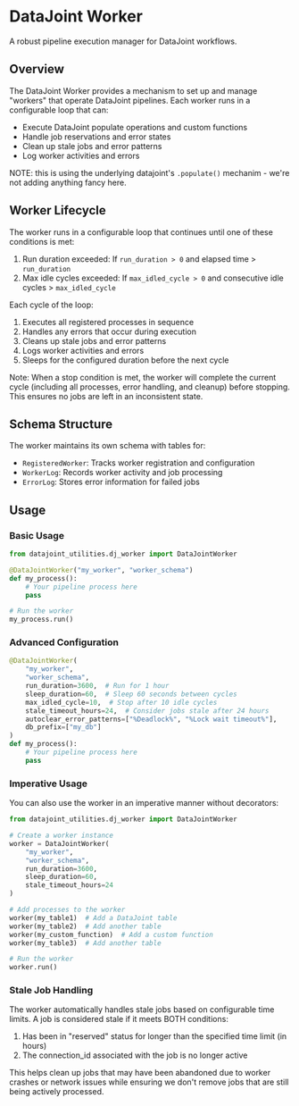 # DataJoint Worker

A robust pipeline execution manager for DataJoint workflows.

## Overview

The DataJoint Worker provides a mechanism to set up and manage "workers" that operate DataJoint pipelines. Each worker runs in a configurable loop that can:

- Execute DataJoint populate operations and custom functions
- Handle job reservations and error states
- Clean up stale jobs and error patterns
- Log worker activities and errors

NOTE: this is using the underlying datajoint's `.populate()` mechanim - we're not adding anything fancy here.

## Worker Lifecycle

The worker runs in a configurable loop that continues until one of these conditions is met:
1. Run duration exceeded: If `run_duration > 0` and elapsed time > `run_duration`
2. Max idle cycles exceeded: If `max_idled_cycle > 0` and consecutive idle cycles > `max_idled_cycle`

Each cycle of the loop:
1. Executes all registered processes in sequence
2. Handles any errors that occur during execution
3. Cleans up stale jobs and error patterns
4. Logs worker activities and errors
5. Sleeps for the configured duration before the next cycle

Note: When a stop condition is met, the worker will complete the current cycle (including all processes, error handling, and cleanup) before stopping. This ensures no jobs are left in an inconsistent state.

## Schema Structure

The worker maintains its own schema with tables for:
- `RegisteredWorker`: Tracks worker registration and configuration
- `WorkerLog`: Records worker activity and job processing
- `ErrorLog`: Stores error information for failed jobs

## Usage

### Basic Usage

```python
from datajoint_utilities.dj_worker import DataJointWorker

@DataJointWorker("my_worker", "worker_schema")
def my_process():
    # Your pipeline process here
    pass

# Run the worker
my_process.run()
```

### Advanced Configuration

```python
@DataJointWorker(
    "my_worker",
    "worker_schema",
    run_duration=3600,  # Run for 1 hour
    sleep_duration=60,  # Sleep 60 seconds between cycles
    max_idled_cycle=10,  # Stop after 10 idle cycles
    stale_timeout_hours=24,  # Consider jobs stale after 24 hours
    autoclear_error_patterns=["%Deadlock%", "%Lock wait timeout%"],
    db_prefix=["my_db"]
)
def my_process():
    # Your pipeline process here
    pass
```

### Imperative Usage

You can also use the worker in an imperative manner without decorators:

```python
from datajoint_utilities.dj_worker import DataJointWorker

# Create a worker instance
worker = DataJointWorker(
    "my_worker",
    "worker_schema",
    run_duration=3600,
    sleep_duration=60,
    stale_timeout_hours=24
)

# Add processes to the worker
worker(my_table1)  # Add a DataJoint table
worker(my_table2)  # Add another table
worker(my_custom_function)  # Add a custom function
worker(my_table3)  # Add another table

# Run the worker
worker.run()
```

### Stale Job Handling

The worker automatically handles stale jobs based on configurable time limits. A job is considered stale if it meets BOTH conditions:
1. Has been in "reserved" status for longer than the specified time limit (in hours)
2. The connection_id associated with the job is no longer active

This helps clean up jobs that may have been abandoned due to worker crashes or network issues while ensuring we don't remove jobs that are still being actively processed.



